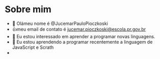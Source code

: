 # Sobre mim
- 👋 Olámeu nome é @JucemarPauloPioczkoski
- :+1:meu email de contato é jucemar.pioczkoski@escola.pr.gov.br
- 🌱 Eu estou interessado em aprender a programar novas linguagens.
- 💞️ Eu estou aprendendo a programar recentemente a linguagem de JavaScript e Scrath
- 
